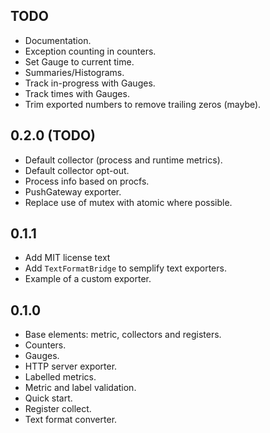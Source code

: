 TODO
----
- Documentation.
- Exception counting in counters.
- Set Gauge to current time.
- Summaries/Histograms.
- Track in-progress with Gauges.
- Track times with Gauges.
- Trim exported numbers to remove trailing zeros (maybe).

0.2.0 (TODO)
------------
- Default collector (process and runtime metrics).
- Default collector opt-out.
- Process info based on procfs.
- PushGateway exporter.
- Replace use of mutex with atomic where possible.

0.1.1
-----
- Add MIT license text
- Add `TextFormatBridge` to semplify text exporters.
- Example of a custom exporter.

0.1.0
-----
- Base elements: metric, collectors and registers.
- Counters.
- Gauges.
- HTTP server exporter.
- Labelled metrics.
- Metric and label validation.
- Quick start.
- Register collect.
- Text format converter.
